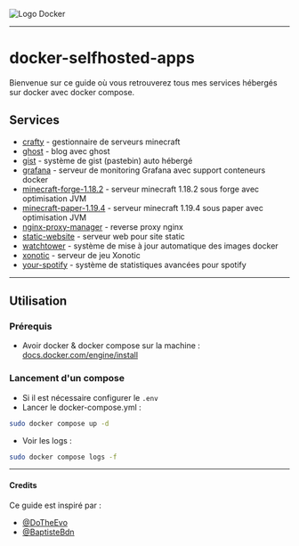 ![Logo Docker](https://www.docker.com/wp-content/uploads/2022/03/horizontal-logo-monochromatic-white.png)

---
  
# docker-selfhosted-apps

Bienvenue sur ce guide où vous retrouverez tous mes services hébergés sur docker avec docker compose.

## Services

* [crafty](crafty/) - gestionnaire de serveurs minecraft
* [ghost](ghost/) - blog avec ghost
* [gist](gist/) - système de gist (pastebin) auto hébergé
* [grafana](grafana/) - serveur de monitoring Grafana avec support conteneurs docker
* [minecraft-forge-1.18.2](minecraft-forge-1.18.2/) - serveur minecraft 1.18.2 sous forge avec optimisation JVM
* [minecraft-paper-1.19.4](minecraft-paper-1.19.4/) - serveur minecraft 1.19.4 sous paper avec optimisation JVM
* [nginx-proxy-manager](nginx-proxy-manager/) - reverse proxy nginx
* [static-website](static-website/) - serveur web pour site static
* [watchtower](watchtower/) - système de mise à jour automatique des images docker
* [xonotic](xonotic/) - serveur de jeu Xonotic
* [your-spotify](your-spotify/) - système de statistiques avancées pour spotify

---

## Utilisation 

### Prérequis

* Avoir docker & docker compose sur la machine : [docs.docker.com/engine/install](https://docs.docker.com/engine/install/)

### Lancement d'un compose

* Si il est nécessaire configurer le `.env`
* Lancer le docker-compose.yml :
```sh
sudo docker compose up -d
```
* Voir les logs :
```sh
sudo docker compose logs -f
```

---

#### Credits

Ce guide est inspiré par :
* [@DoTheEvo](https://github.com/DoTheEvo/selfhosted-apps-docker)
* [@BaptisteBdn](https://github.com/BaptisteBdn/docker-selfhosted-apps)
